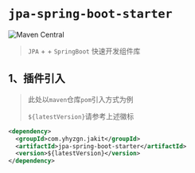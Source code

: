 # `jpa-spring-boot-starter`

![Maven Central](https://img.shields.io/maven-central/v/com.yhyzgn.jakit/jpa-spring-boot-starter?color=13aa52&label=jpa-spring-boot-starter&logo=apachemaven&logoColor=c71a36&style=flat-square)

> `JPA` + + `SpringBoot` 快速开发组件库



## 1、插件引入

> 此处以`maven`仓库`pom`引入方式为例
>
> `${latestVersion}`请参考上述徽标

```xml
<dependency>
  <groupId>com.yhyzgn.jakit</groupId>
  <artifactId>jpa-spring-boot-starter</artifactId>
  <version>${latestVersion}</version>
</dependency>
```


